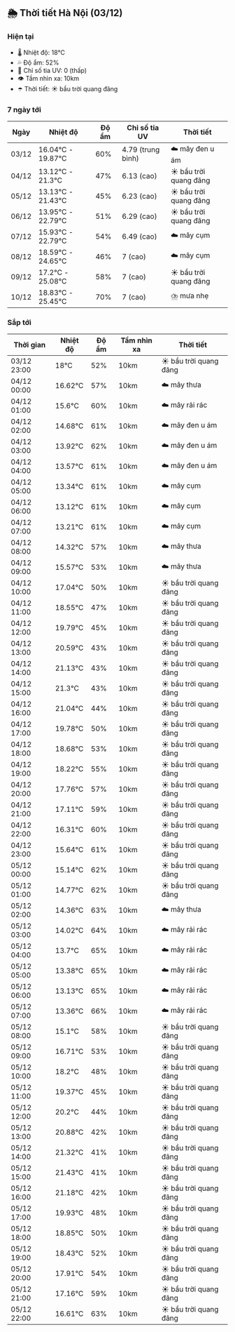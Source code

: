 ## 🌦️ Thời tiết Hà Nội (03/12)

### Hiện tại

- 🌡️ Nhiệt độ: 18℃
- 💦 Độ ẩm: 52%
- 🌟 Chỉ số tia UV: 0 (thấp)
- 👁️ Tầm nhìn xa: 10km
- ☂️ Thời tiết: ☀️ bầu trời quang đãng

### 7 ngày tới

| Ngày | Nhiệt độ | Độ ẩm | Chỉ số tia UV | Thời tiết |
| --- | --- | --- | --- | --- |
| 03/12 | 16.04℃ - 19.87℃ | 60% | 4.79 (trung bình) | ☁️ mây đen u ám |
| 04/12 | 13.12℃ - 21.3℃ | 47% | 6.13 (cao) | ☀️ bầu trời quang đãng |
| 05/12 | 13.13℃ - 21.43℃ | 45% | 6.23 (cao) | ☀️ bầu trời quang đãng |
| 06/12 | 13.95℃ - 22.79℃ | 51% | 6.29 (cao) | ☀️ bầu trời quang đãng |
| 07/12 | 15.93℃ - 22.79℃ | 54% | 6.49 (cao) | ☁️ mây cụm |
| 08/12 | 18.59℃ - 24.65℃ | 46% | 7 (cao) | ☁️ mây cụm |
| 09/12 | 17.2℃ - 25.08℃ | 58% | 7 (cao) | ☀️ bầu trời quang đãng |
| 10/12 | 18.83℃ - 25.45℃ | 70% | 7 (cao) | ⛈️ mưa nhẹ |

### Sắp tới

| Thời gian | Nhiệt độ | Độ ẩm | Tầm nhìn xa | Thời tiết |
| --- | --- | --- | --- | --- |
| 03/12 23:00 | 18℃ | 52% | 10km | ☀️ bầu trời quang đãng |
| 04/12 00:00 | 16.62℃ | 57% | 10km | ☁️ mây thưa |
| 04/12 01:00 | 15.6℃ | 60% | 10km | ☁️ mây rải rác |
| 04/12 02:00 | 14.68℃ | 61% | 10km | ☁️ mây đen u ám |
| 04/12 03:00 | 13.92℃ | 62% | 10km | ☁️ mây đen u ám |
| 04/12 04:00 | 13.57℃ | 61% | 10km | ☁️ mây đen u ám |
| 04/12 05:00 | 13.34℃ | 61% | 10km | ☁️ mây cụm |
| 04/12 06:00 | 13.12℃ | 61% | 10km | ☁️ mây cụm |
| 04/12 07:00 | 13.21℃ | 61% | 10km | ☁️ mây cụm |
| 04/12 08:00 | 14.32℃ | 57% | 10km | ☁️ mây thưa |
| 04/12 09:00 | 15.57℃ | 53% | 10km | ☁️ mây thưa |
| 04/12 10:00 | 17.04℃ | 50% | 10km | ☀️ bầu trời quang đãng |
| 04/12 11:00 | 18.55℃ | 47% | 10km | ☀️ bầu trời quang đãng |
| 04/12 12:00 | 19.79℃ | 45% | 10km | ☀️ bầu trời quang đãng |
| 04/12 13:00 | 20.59℃ | 43% | 10km | ☀️ bầu trời quang đãng |
| 04/12 14:00 | 21.13℃ | 43% | 10km | ☀️ bầu trời quang đãng |
| 04/12 15:00 | 21.3℃ | 43% | 10km | ☀️ bầu trời quang đãng |
| 04/12 16:00 | 21.04℃ | 44% | 10km | ☀️ bầu trời quang đãng |
| 04/12 17:00 | 19.78℃ | 50% | 10km | ☀️ bầu trời quang đãng |
| 04/12 18:00 | 18.68℃ | 53% | 10km | ☀️ bầu trời quang đãng |
| 04/12 19:00 | 18.22℃ | 55% | 10km | ☀️ bầu trời quang đãng |
| 04/12 20:00 | 17.76℃ | 57% | 10km | ☀️ bầu trời quang đãng |
| 04/12 21:00 | 17.11℃ | 59% | 10km | ☀️ bầu trời quang đãng |
| 04/12 22:00 | 16.31℃ | 60% | 10km | ☀️ bầu trời quang đãng |
| 04/12 23:00 | 15.64℃ | 61% | 10km | ☀️ bầu trời quang đãng |
| 05/12 00:00 | 15.14℃ | 62% | 10km | ☀️ bầu trời quang đãng |
| 05/12 01:00 | 14.77℃ | 62% | 10km | ☀️ bầu trời quang đãng |
| 05/12 02:00 | 14.36℃ | 63% | 10km | ☁️ mây thưa |
| 05/12 03:00 | 14.02℃ | 64% | 10km | ☁️ mây rải rác |
| 05/12 04:00 | 13.7℃ | 65% | 10km | ☁️ mây rải rác |
| 05/12 05:00 | 13.38℃ | 65% | 10km | ☁️ mây rải rác |
| 05/12 06:00 | 13.13℃ | 65% | 10km | ☁️ mây rải rác |
| 05/12 07:00 | 13.36℃ | 66% | 10km | ☁️ mây rải rác |
| 05/12 08:00 | 15.1℃ | 58% | 10km | ☀️ bầu trời quang đãng |
| 05/12 09:00 | 16.71℃ | 53% | 10km | ☀️ bầu trời quang đãng |
| 05/12 10:00 | 18.2℃ | 48% | 10km | ☀️ bầu trời quang đãng |
| 05/12 11:00 | 19.37℃ | 45% | 10km | ☀️ bầu trời quang đãng |
| 05/12 12:00 | 20.2℃ | 44% | 10km | ☀️ bầu trời quang đãng |
| 05/12 13:00 | 20.88℃ | 42% | 10km | ☀️ bầu trời quang đãng |
| 05/12 14:00 | 21.32℃ | 41% | 10km | ☀️ bầu trời quang đãng |
| 05/12 15:00 | 21.43℃ | 41% | 10km | ☀️ bầu trời quang đãng |
| 05/12 16:00 | 21.18℃ | 42% | 10km | ☀️ bầu trời quang đãng |
| 05/12 17:00 | 19.93℃ | 48% | 10km | ☀️ bầu trời quang đãng |
| 05/12 18:00 | 18.85℃ | 50% | 10km | ☀️ bầu trời quang đãng |
| 05/12 19:00 | 18.43℃ | 52% | 10km | ☀️ bầu trời quang đãng |
| 05/12 20:00 | 17.91℃ | 54% | 10km | ☀️ bầu trời quang đãng |
| 05/12 21:00 | 17.16℃ | 59% | 10km | ☀️ bầu trời quang đãng |
| 05/12 22:00 | 16.61℃ | 63% | 10km | ☀️ bầu trời quang đãng |

